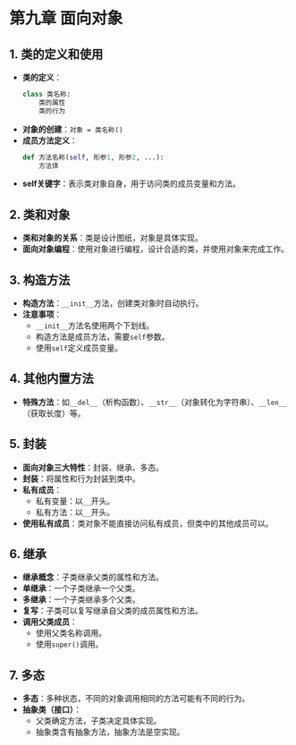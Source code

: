 # 第九章 面向对象

## 1. 类的定义和使用
- **类的定义**：
  ```python
  class 类名称:
      类的属性
      类的行为
  ```
- **对象的创建**：`对象 = 类名称()`
- **成员方法定义**：
  ```python
  def 方法名称(self, 形参1, 形参2, ...):
      方法体
  ```
- **self关键字**：表示类对象自身，用于访问类的成员变量和方法。

## 2. 类和对象
- **类和对象的关系**：类是设计图纸，对象是具体实现。
- **面向对象编程**：使用对象进行编程，设计合适的类，并使用对象来完成工作。

## 3. 构造方法
- **构造方法**：`__init__`方法，创建类对象时自动执行。
- **注意事项**：
  - `__init__`方法名使用两个下划线。
  - 构造方法是成员方法，需要`self`参数。
  - 使用`self`定义成员变量。

## 4. 其他内置方法
- **特殊方法**：如`__del__`（析构函数）、`__str__`（对象转化为字符串）、`__len__`（获取长度）等。

## 5. 封装
- **面向对象三大特性**：封装、继承、多态。
- **封装**：将属性和行为封装到类中。
- **私有成员**：
  - 私有变量：以`__`开头。
  - 私有方法：以`__`开头。
- **使用私有成员**：类对象不能直接访问私有成员，但类中的其他成员可以。

## 6. 继承
- **继承概念**：子类继承父类的属性和方法。
- **单继承**：一个子类继承一个父类。
- **多继承**：一个子类继承多个父类。
- **复写**：子类可以复写继承自父类的成员属性和方法。
- **调用父类成员**：
  - 使用父类名称调用。
  - 使用`super()`调用。

## 7. 多态
- **多态**：多种状态，不同的对象调用相同的方法可能有不同的行为。
- **抽象类（接口）**：
  - 父类确定方法，子类决定具体实现。
  - 抽象类含有抽象方法，抽象方法是空实现。

